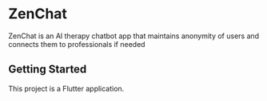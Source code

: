 # ZenChat

ZenChat is an AI therapy chatbot app that maintains anonymity of users and connects them to professionals if needed

## Getting Started

This project is a Flutter application.

